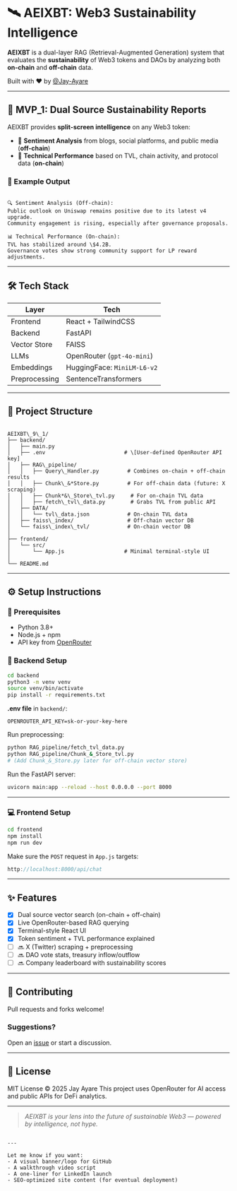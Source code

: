 
# 🛰️ AEIXBT: Web3 Sustainability Intelligence

**AEIXBT** is a dual-layer RAG (Retrieval-Augmented Generation) system that evaluates the **sustainability** of Web3 tokens and DAOs by analyzing both **on-chain** and **off-chain** data.

Built with ❤️ by [@Jay-Ayare](https://github.com/Jay-Ayare)

---

## 🚀 MVP_1: Dual Source Sustainability Reports

AEIXBT provides **split-screen intelligence** on any Web3 token:
- 🧠 **Sentiment Analysis** from blogs, social platforms, and public media (**off-chain**)
- 🧮 **Technical Performance** based on TVL, chain activity, and protocol data (**on-chain**)

### 🧪 Example Output
```

🔍 Sentiment Analysis (Off-chain):
Public outlook on Uniswap remains positive due to its latest v4 upgrade.
Community engagement is rising, especially after governance proposals.

📊 Technical Performance (On-chain):
TVL has stabilized around \$4.2B.
Governance votes show strong community support for LP reward adjustments.

```

---

## 🛠️ Tech Stack

| Layer        | Tech                         |
|--------------|------------------------------|
| Frontend     | React + TailwindCSS          |
| Backend      | FastAPI                      |
| Vector Store | FAISS                        |
| LLMs         | OpenRouter (`gpt-4o-mini`)   |
| Embeddings   | HuggingFace: `MiniLM-L6-v2`  |
| Preprocessing| SentenceTransformers         |

---

## 📁 Project Structure

```

AEIXBT\_9\_1/
├── backend/
│   ├── main.py
│   ├── .env                         # \[User-defined OpenRouter API key]
│   ├── RAG\_pipeline/
│   │   ├── Query\_Handler.py         # Combines on-chain + off-chain results
│   │   ├── Chunk\_&*Store.py         # For off-chain data (future: X scraping)
│   │   ├── Chunk*&\_Store\_tvl.py     # For on-chain TVL data
│   │   ├── fetch\_tvl\_data.py        # Grabs TVL from public API
│   ├── DATA/
│   │   └── tvl\_data.json            # On-chain TVL data
│   ├── faiss\_index/                 # Off-chain vector DB
│   └── faiss\_index\_tvl/            # On-chain vector DB
│
├── frontend/
│   └── src/
│       └── App.js                   # Minimal terminal-style UI
│
└── README.md

````

---

## ⚙️ Setup Instructions

### 🔐 Prerequisites
- Python 3.8+
- Node.js + npm
- API key from [OpenRouter](https://openrouter.ai)

### 🧩 Backend Setup

```bash
cd backend
python3 -m venv venv
source venv/bin/activate
pip install -r requirements.txt
````

**.env file** in `backend/`:

```
OPENROUTER_API_KEY=sk-or-your-key-here
```

Run preprocessing:

```bash
python RAG_pipeline/fetch_tvl_data.py
python RAG_pipeline/Chunk_&_Store_tvl.py
# (Add Chunk_&_Store.py later for off-chain vector store)
```

Run the FastAPI server:

```bash
uvicorn main:app --reload --host 0.0.0.0 --port 8000
```

---

### 💻 Frontend Setup

```bash
cd frontend
npm install
npm run dev
```

Make sure the `POST` request in `App.js` targets:

```js
http://localhost:8000/api/chat
```

---

## ✨ Features

* [x] Dual source vector search (on-chain + off-chain)
* [x] Live OpenRouter-based RAG querying
* [x] Terminal-style React UI
* [x] Token sentiment + TVL performance explained
* [ ] 🔜 X (Twitter) scraping + preprocessing
* [ ] 🔜 DAO vote stats, treasury inflow/outflow
* [ ] 🔜 Company leaderboard with sustainability scores

---

## 👥 Contributing

Pull requests and forks welcome!

### Suggestions?

Open an [issue](https://github.com/Jay-Ayare/AEIXBT_9_1/issues) or start a discussion.

---

## 📜 License

MIT License © 2025 Jay Ayare
This project uses OpenRouter for AI access and public APIs for DeFi analytics.

---

> *AEIXBT is your lens into the future of sustainable Web3 — powered by intelligence, not hype.*

```

---

Let me know if you want:
- A visual banner/logo for GitHub
- A walkthrough video script
- A one-liner for LinkedIn launch
- SEO-optimized site content (for eventual deployment)
```
